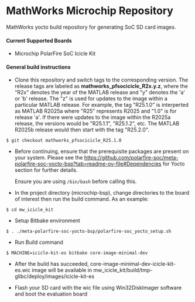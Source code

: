 # MathWorks Microchip Repository
MathWorks yocto build repository for generating SoC SD card images.


#### Current Supported Boards
- Microchip PolarFire SoC Icicle Kit

#### General build instructions
- Clone this repository and switch tags to the corresponding version. The release tags are labeled as **mathworks_pfsocicicle_R2x.y.z**, where the "R2x" denotes the year of the MATLAB release and "y" denotes the 'a' or 'b' release. The "z" is used for updates to the image within a particular MATLAB release. For example, the tag "R25.1.0" is interperted as MATLAB R2025a where "R25" represents R2025 and "1.0" is for release 'a'. If there were updates to the image within the R2025a release, the versions would be "R25.1.1", "R25.1.2", etc. The MATLAB R2025b release would then start with the tag "R25.2.0".

`$ git checkout mathworks_pfsocicicle_R25.1.0`

- Before continuing, ensure that the prerequisite packages are present on your system. Please see the https://github.com/polarfire-soc/meta-polarfire-soc-yocto-bsp?tab=readme-ov-file#Dependencies for Yocto section for further details.

   Ensure you are using `/bin/bash` before calling this.  
   
- In the project directory (microchip-bsp), change directories to the board of interest then run the build command. As an example:

`$ cd mw_icicle_kit`

- Setup Bitbake environment

`$ . ./meta-polarfire-soc-yocto-bsp/polarfire-soc_yocto_setup.sh`

- Run Build command

`$ MACHINE=icicle-kit-es bitbake core-image-minimal-dev`

- After the build has succeeded, core-image-minimal-dev-icicle-kit-es.wic image will be available in mw_icicle_kit/build/tmp-glibc/deploy/images/icicle-kit-es
	
- Flash your SD card with the wic file using Win32DiskImager software and boot the evaluation board
